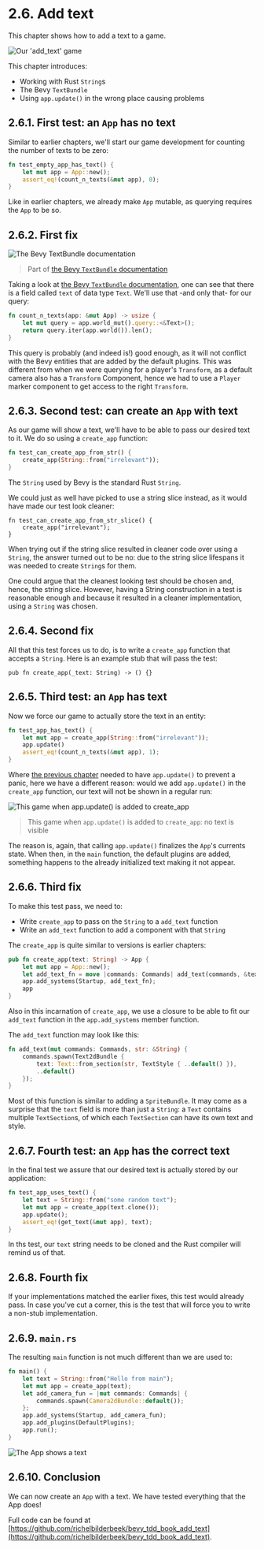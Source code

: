 # 2.6. Add text

This chapter shows how to add a text to a game.

![Our 'add_text' game](add_text.png)

This chapter introduces:

- Working with Rust `String`s
- The Bevy `TextBundle`
- Using `app.update()` in the wrong place causing problems

## 2.6.1. First test: an `App` has no text

Similar to earlier chapters,
we'll start our game development for counting the number
of texts to be zero:

```rust
fn test_empty_app_has_text() {
    let mut app = App::new();
    assert_eq!(count_n_texts(&mut app), 0);
}
```

Like in earlier chapters, we already make `App` mutable, 
as querying requires the `App` to be so.

## 2.6.2. First fix

![The Bevy TextBundle documentation](textbundle_documentation.png)

> Part of [the Bevy `TextBundle` documentation](https://docs.rs/bevy/latest/bevy/prelude/struct.TextBundle.html)

Taking a look at
[the Bevy `TextBundle` documentation](https://docs.rs/bevy/latest/bevy/prelude/struct.TextBundle.html),
one can see that there is a field called `text` of data type `Text`.
We'll use that -and only that- for our query:

```rust
fn count_n_texts(app: &mut App) -> usize {
    let mut query = app.world_mut().query::<&Text>();
    return query.iter(app.world()).len();
}
```

This query is probably (and indeed is!) good enough,
as it will not conflict with the Bevy entities that are added
by the default plugins. This was different from when we were querying
for a player's `Transform`, as a default camera also has a `Transform`
Component, hence we had to use a `Player` marker component to get access
to the right `Transform`.

## 2.6.3. Second test: can create an `App` with text

As our game will show a text, we'll have to be able to pass our
desired text to it. We do so using a `create_app` function:

```rust
fn test_can_create_app_from_str() {
    create_app(String::from("irrelevant"));
}
```

The `String` used by Bevy is the standard Rust `String`.

We could just as well have picked to use a string slice instead,
as it would have made our test look cleaner:


```text
fn test_can_create_app_from_str_slice() {
    create_app("irrelevant");
}
```

When trying out if the string slice resulted in cleaner
code over using a `String`, the answer turned out to be no:
due to the string slice lifespans it was needed to create `String`s
for them. 

One could argue that the cleanest looking test should be chosen
and, hence, the string slice. However, having a String construction
in a test is reasonable enough and because it resulted in a cleaner
implementation, using a `String` was chosen.

## 2.6.4. Second fix

All that this test forces us to do, is to write a `create_app`
function that accepts a `String`. Here is an example stub
that will pass the test:

```text
pub fn create_app(_text: String) -> () {}
```

## 2.6.5. Third test: an `App` has text

Now we force our game to actually store the text in an entity:

```rust
fn test_app_has_text() {
    let mut app = create_app(String::from("irrelevant"));
    app.update()
    assert_eq!(count_n_texts(&mut app), 1);
}
```

Where [the previous chapter](add_player_sprite_with_texture.md)
needed to have `app.update()` to prevent a panic,
here we have a different reason:
would we add `app.update()` in the `create_app` function,
our text will not be shown in a regular run:

![This game when `app.update()` is added to `create_app`](add_text_no_text_shown.png)

> This game when `app.update()` is added to `create_app`: no text is visible

The reason is, again, that calling `app.update()` finalizes the `App`'s
currents state. When then, in the `main` function, the default plugins
are added, something happens to the already initialized text
making it not appear.

## 2.6.6. Third fix

To make this test pass, we need to:

- Write `create_app` to pass on the `String` to a `add_text` function
- Write an `add_text` function to add a component with that `String`

The `create_app` is quite similar to versions is earlier chapters:

```rust
pub fn create_app(text: String) -> App {
    let mut app = App::new();
    let add_text_fn = move |commands: Commands| add_text(commands, &text);
    app.add_systems(Startup, add_text_fn);
    app
}
```

Also in this incarnation of `create_app`, we use a closure to be able
to fit our `add_text` function in the `app.add_systems` member function.

The `add_text` function may look like this:

```rust
fn add_text(mut commands: Commands, str: &String) {
    commands.spawn(Text2dBundle {
        text: Text::from_section(str, TextStyle { ..default() }),
        ..default()
    });
}
```

Most of this function is similar to adding a `SpriteBundle`.
It may come as a surprise that the `text` field is more than just
a `String`: a `Text` contains multiple `TextSection`s,
of which each `TextSection` can have its own text and style.

## 2.6.7. Fourth test: an `App` has the correct text

In the final test we assure that our desired text is actually stored
by our application:

```rust
fn test_app_uses_text() {
    let text = String::from("some random text");
    let mut app = create_app(text.clone());
    app.update();
    assert_eq!(get_text(&mut app), text);
}
```

In ths test, our `text` string needs to be cloned
and the Rust compiler will remind us of that.

## 2.6.8. Fourth fix

If your implementations matched the earlier fixes, this test would already
pass. In case you've cut a corner, this is the test that will force you to
write a non-stub implementation.

## 2.6.9. `main.rs`

The resulting `main` function is not much different than we are used to:

```rust
fn main() {
    let text = String::from("Hello from main");
    let mut app = create_app(text);
    let add_camera_fun = |mut commands: Commands| {
        commands.spawn(Camera2dBundle::default());
    };
    app.add_systems(Startup, add_camera_fun);
    app.add_plugins(DefaultPlugins);
    app.run();
}
```

![The App shows a text](add_text.png)

## 2.6.10. Conclusion

We can now create an `App` with a text.
We have tested everything that the App does!

Full code can be found at [https://github.com/richelbilderbeek/bevy_tdd_book_add_text](https://github.com/richelbilderbeek/bevy_tdd_book_add_text).
